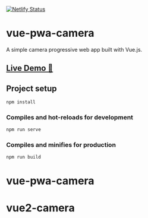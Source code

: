 [![Netlify Status](https://api.netlify.com/api/v1/badges/c1c200ce-b925-46ab-ab61-6df9e93be4ed/deploy-status)](https://app.netlify.com/sites/vue-pwa-camera/deploys)
# vue-pwa-camera
A simple camera progressive web app built with Vue.js.

## [Live Demo :rocket:](https://vue-pwa-camera.netlify.app/)

## Project setup
```bash
npm install
```

### Compiles and hot-reloads for development
```bash
npm run serve
```

### Compiles and minifies for production
```
npm run build
```
# vue-pwa-camera
# vue2-camera
